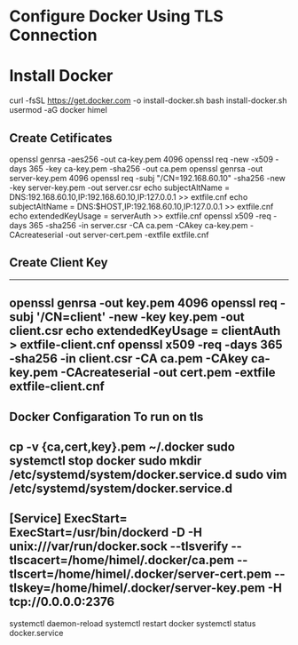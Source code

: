 # Configure Docker Using TLS Connection
# Install Docker
curl -fsSL https://get.docker.com -o install-docker.sh
bash install-docker.sh
usermod -aG docker himel
## Create Cetificates
openssl genrsa -aes256 -out ca-key.pem 4096
openssl req -new -x509 -days 365 -key ca-key.pem -sha256 -out ca.pem
openssl genrsa -out server-key.pem 4096
openssl req -subj "/CN=192.168.60.10" -sha256 -new -key server-key.pem -out server.csr
echo subjectAltName = DNS:192.168.60.10,IP:192.168.60.10,IP:127.0.0.1 >> extfile.cnf
echo subjectAltName = DNS:$HOST,IP:192.168.60.10,IP:127.0.0.1 >> extfile.cnf
echo extendedKeyUsage = serverAuth >> extfile.cnf
openssl x509 -req -days 365 -sha256 -in server.csr -CA ca.pem -CAkey ca-key.pem -CAcreateserial -out server-cert.pem -extfile extfile.cnf
## Create Client Key
-------------------------------------
openssl genrsa -out key.pem 4096
openssl req -subj '/CN=client' -new -key key.pem -out client.csr
echo extendedKeyUsage = clientAuth > extfile-client.cnf
openssl x509 -req -days 365 -sha256 -in client.csr -CA ca.pem -CAkey ca-key.pem -CAcreateserial -out cert.pem -extfile extfile-client.cnf
------------------------------------------------
## Docker Configaration To run on tls
cp -v {ca,cert,key}.pem ~/.docker
sudo systemctl stop docker
sudo mkdir /etc/systemd/system/docker.service.d
sudo vim /etc/systemd/system/docker.service.d
-----------------------------------------------------------------
[Service]
ExecStart=
ExecStart=/usr/bin/dockerd -D -H unix:///var/run/docker.sock --tlsverify --tlscacert=/home/himel/.docker/ca.pem --tlscert=/home/himel/.docker/server-cert.pem --tlskey=/home/himel/.docker/server-key.pem -H tcp://0.0.0.0:2376
-----------------------------------------------------------------
systemctl daemon-reload
systemctl restart docker
systemctl status docker.service


